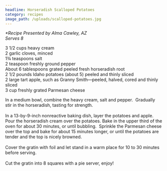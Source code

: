```yaml
---
headline: Horseradish Scalloped Potatoes
category: recipes
image_path: /uploads/scalloped-potatoes.jpg
---
```



*\*Recipe Presented by Alma Cawley, AZ<br>Serves 8*

3 1/2 cups heavy cream<br>2 garlic cloves, minced<br>1¾ teaspoons salt<br>2 teaspoon freshly ground pepper&nbsp;<br>About 6 tablespoons grated peeled fresh horseradish root<br>2 1/2 pounds Idaho potatoes (about 5) peeled and thinly sliced<br>2 large tart apple, such as Granny Smith—peeled, halved, cored and thinly sliced<br>3 cup freshly grated Parmesan cheese

In a medium bowl, combine the heavy cream, salt and pepper. &nbsp;Gradually stir in the horseradish, tasting for strength.<br><br>In a 13-by-9-inch nonreactive baking dish, layer the potatoes and apple. Pour the horseradish cream over the potatoes. Bake in the upper third of the oven for about 30 minutes, or until bubbling. &nbsp;Sprinkle the Parmesan cheese over the top and bake for about 15 minutes longer, or until the potatoes are tender and the top is nicely browned.<br><br>Cover the gratin with foil and let stand in a warm place for 10 to 30 minutes before serving. &nbsp;<br><br>Cut the gratin into 8 squares with a pie server, enjoy!<br>&nbsp;
